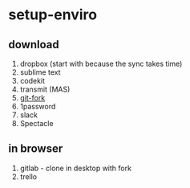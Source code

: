 # setup-enviro

## download
1. dropbox (start with because the sync takes time)
2. sublime text
3. codekit
4. transmit (MAS)
5. [git-fork](https://git-fork.com)
6. 1password
7. slack
8. Spectacle


## in browser
1. gitlab - clone in desktop with fork
2. trello


